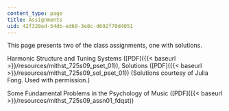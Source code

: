 ```yaml
---
content_type: page
title: Assignments
uid: 42f328ed-54db-ed60-3e8c-d692f70d4051
---
```


This page presents two of the class assignments, one with solutions.

Harmonic Structure and Tuning Systems ([PDF]({{< baseurl >}}/resources/mithst_725s09_pset_01)), Solutions ([PDF]({{< baseurl >}}/resources/mithst_725s09_sol_pset_01)) (Solutions courtesy of Julia Fong. Used with permission.)

Some Fundamental Problems in the Psychology of Music ([PDF]({{< baseurl >}}/resources/mithst_725s09_assn01_fdqst))